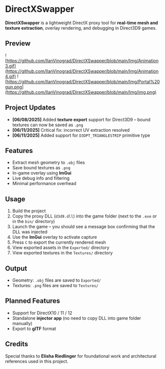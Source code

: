 # DirectXSwapper

**DirectXSwapper** is a lightweight DirectX proxy tool for **real-time mesh and texture extraction**, overlay rendering, and debugging in Direct3D9 games.

## Preview

![https://github.com/IlanVinograd/DirectXSwapper/blob/main/Img/Animation3.gif](https://github.com/IlanVinograd/DirectXSwapper/blob/main/Img/Animation4.gif)
![https://github.com/IlanVinograd/DirectXSwapper/blob/main/Img/Portal%20gun.png](https://github.com/IlanVinograd/DirectXSwapper/blob/main/Img/img.png)

## Project Updates

-  **[06/08/2025]** Added **texture export** support for Direct3D9 – bound textures can now be saved as `.png`
-  **[06/11/2025]** Critical fix: incorrect UV extraction resolved
-  **[06/11/2025]** Added support for `D3DPT_TRIANGLESTRIP` primitive type
  
## Features

- Extract mesh geometry to `.obj` files  
- Save bound textures as `.png`  
- In-game overlay using **ImGui**  
- Live debug info and filtering  
- Minimal performance overhead  

## Usage

1. Build the project
2. Copy the proxy DLL (`d3d9.dll`) into the game folder (next to the `.exe` or in the `bin/` directory)
3. Launch the game – you should see a message box confirming that the DLL was injected
4. Use the **ImGui** overlay to activate capture
5. Press `C` to export the currently rendered mesh
6. View exported assets in the `Exported/` directory
7. View exported textures in the `Textures/` directory
   
## Output

- Geometry: `.obj` files are saved to `Exported/`
- Textures: `.png` files are saved to `Textures/`

## Planned Features

- Support for DirectX10 / 11 / 12
- Standalone **injector app** (no need to copy DLL into game folder manually)
- Export to **glTF** format
  
## Credits

Special thanks to **Elisha Riedlinger** for foundational work and architectural references used in this project.
